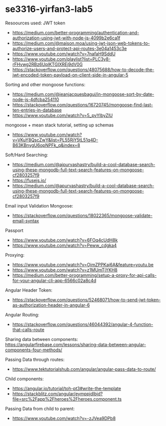 # se3316-yirfan3-lab5

Resoources used:
JWT token 
- https://medium.com/better-programming/authentication-and-authorization-using-jwt-with-node-js-4099b2e6ca1f
- https://medium.com/@maison.moa/using-jwt-json-web-tokens-to-authorize-users-and-protect-api-routes-3e04a1453c3e
- https://www.youtube.com/watch?v=7nafaH9SddU 
- https://www.youtube.com/playlist?list=PLC3y8-rFHvwg2RBz6UplKTGIXREj9dV0G
- https://stackoverflow.com/questions/48075688/how-to-decode-the-jwt-encoded-token-payload-on-client-side-in-angular-5

Sorting and other mongoose functions:
-  https://medium.com/@jeanjacquesbagui/in-mongoose-sort-by-date-node-js-4dfcba254110
- https://stackoverflow.com/questions/16720745/mongoose-find-last-ten-entries-in-database
- https://www.youtube.com/watch?v=5_pvYIbyZlU

mongoose + mean stack tutorial, setting up schemas 
- https://www.youtube.com/watch?v=VKuY8QscZwY&list=PL55RiY5tL51q4D-B63KBnygU6opNPFk_q&index=8

Soft/Hard Searching: 
- https://medium.com/@ajpurvashastry/build-a-cool-database-search-using-these-mongodb-full-text-search-features-on-mongoose-cf2803257f9
- https://fusejs.io/
- https://medium.com/@apurvashastry/build-a-cool-database-search-using-these-mongodb-full-text-search-features-on-mongoose-cf2803257f9

Email input Validation Mongoose:
- https://stackoverflow.com/questions/18022365/mongoose-validate-email-syntax

Passport
- https://www.youtube.com/watch?v=6FOq4cUdH8k
- https://www.youtube.com/watch?v=Peww_cdgka4

Proxying:
- https://www.youtube.com/watch?v=OjmZPPKaj6A&feature=youtu.be
- https://www.youtube.com/watch?v=z1MUmTjYKH8
- https://medium.com/better-programming/setup-a-proxy-for-api-calls-for-your-angular-cli-app-6566c02a8c4d

Angular Header Token:
- https://stackoverflow.com/questions/52468071/how-to-send-jwt-token-as-authorization-header-in-angular-6

Angular Routing:
- https://stackoverflow.com/questions/46044392/angular-4-function-that-calls-route

Sharing data between components:
https://angularfirebase.com/lessons/sharing-data-between-angular-components-four-methods/

Passing Data through routes:
- https://www.tektutorialshub.com/angular/angular-pass-data-to-route/

Child components:
- https://angular.io/tutorial/toh-pt3#write-the-template
- https://stackblitz.com/angular/eymppjdlbjd?file=src%2Fapp%2Fheroes%2Fheroes.component.ts

Passing Data from child to parent:
- https://www.youtube.com/watch?v=-zJVea9DPb8
